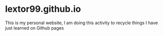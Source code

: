 # lextor99.github.io
This is my personal website,
I am doing this activity to recycle things I have just learned on Github pages
